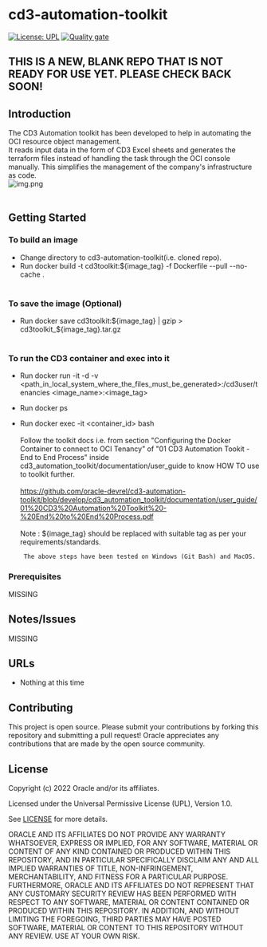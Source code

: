 # cd3-automation-toolkit

[![License: UPL](https://img.shields.io/badge/license-UPL-green)](https://img.shields.io/badge/license-UPL-green) [![Quality gate](https://sonarcloud.io/api/project_badges/quality_gate?project=oracle-devrel_cd3-automation-toolkit)](https://sonarcloud.io/dashboard?id=oracle-devrel_cd3-automation-toolkit)

## THIS IS A NEW, BLANK REPO THAT IS NOT READY FOR USE YET.  PLEASE CHECK BACK SOON!

## Introduction
The CD3 Automation toolkit has been developed to help in automating the OCI resource object management. 
<br>
It reads input data in the form of CD3 Excel sheets and generates the terraform files instead of handling the task through the OCI console manually. This simplifies the management of the company's infrastructure as code.
<br>
![img.png](img.png)
<br><br>

## Getting Started

### To build an image

* Change directory to cd3-automation-toolkit(i.e. cloned repo).
* Run docker build -t cd3toolkit:${image_tag} -f Dockerfile --pull --no-cache .
<br><br>
### To save the image (Optional)

* Run docker save cd3toolkit:${image_tag} | gzip > cd3toolkit_${image_tag}.tar.gz
<br><br>
### To run the CD3 container and exec into it
* Run docker run -it -d -v <path_in_local_system_where_the_files_must_be_generated>:/cd3user/tenancies <image_name>:<image_tag>
* Run docker ps
* Run docker exec -it <container_id> bash
<br><br>
Follow the toolkit docs i.e. from section "Configuring the Docker Container to connect to OCI Tenancy" of "01 CD3 Automation Tookit - End to End Process" inside cd3_automation_toolkit/documentation/user_guide to know HOW TO use to toolkit further.
<br><br>
https://github.com/oracle-devrel/cd3-automation-toolkit/blob/develop/cd3_automation_toolkit/documentation/user_guide/01%20CD3%20Automation%20Toolkit%20-%20End%20to%20End%20Process.pdf
<br><br>
Note : ${image_tag} should be replaced with suitable tag as per your requirements/standards.

       The above steps have been tested on Windows (Git Bash) and MacOS.

### Prerequisites
MISSING

## Notes/Issues
MISSING

## URLs
* Nothing at this time

## Contributing
This project is open source.  Please submit your contributions by forking this repository and submitting a pull request!  Oracle appreciates any contributions that are made by the open source community.

## License
Copyright (c) 2022 Oracle and/or its affiliates.

Licensed under the Universal Permissive License (UPL), Version 1.0.

See [LICENSE](LICENSE) for more details.

ORACLE AND ITS AFFILIATES DO NOT PROVIDE ANY WARRANTY WHATSOEVER, EXPRESS OR IMPLIED, FOR ANY SOFTWARE, MATERIAL OR CONTENT OF ANY KIND CONTAINED OR PRODUCED WITHIN THIS REPOSITORY, AND IN PARTICULAR SPECIFICALLY DISCLAIM ANY AND ALL IMPLIED WARRANTIES OF TITLE, NON-INFRINGEMENT, MERCHANTABILITY, AND FITNESS FOR A PARTICULAR PURPOSE.  FURTHERMORE, ORACLE AND ITS AFFILIATES DO NOT REPRESENT THAT ANY CUSTOMARY SECURITY REVIEW HAS BEEN PERFORMED WITH RESPECT TO ANY SOFTWARE, MATERIAL OR CONTENT CONTAINED OR PRODUCED WITHIN THIS REPOSITORY. IN ADDITION, AND WITHOUT LIMITING THE FOREGOING, THIRD PARTIES MAY HAVE POSTED SOFTWARE, MATERIAL OR CONTENT TO THIS REPOSITORY WITHOUT ANY REVIEW. USE AT YOUR OWN RISK. 